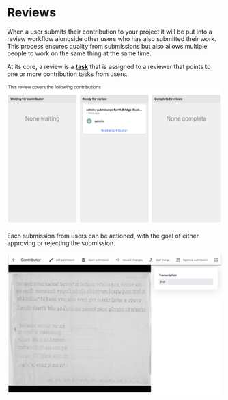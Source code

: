 # Reviews

When a user submits their contribution to your project it will be put into a review workflow alongside other users who has also submitted their work. This process ensures quality from submissions but also allows multiple people to work on the same thing at the same time.

At its core, a review is a [**task**](../../incomplete-user-guide/tasks/) that is assigned to a reviewer that points to one or more contribution tasks from users.

![](<../../../../public/assets/Screenshot 2021-05-07 at 11.40.52.png>)

Each submission from users can be actioned, with the goal of either approving or rejecting the submission.

![](<../../../../public/assets/Screenshot 2021-05-07 at 11.42.40.png>)
